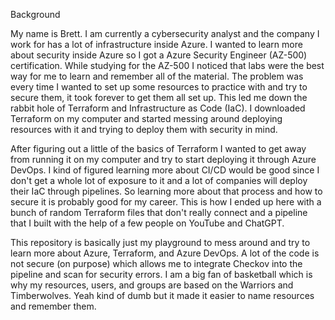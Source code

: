 Background

My name is Brett. I am currently a cybersecurity analyst and the company I work for has a lot of infrastructure inside Azure. I wanted to learn more about security inside Azure so I got a Azure Security Engineer (AZ-500) certification. While studying for the AZ-500 I noticed that labs were the best way for me to learn and remember all of the material. The problem was every time I wanted to set up some resources to practice with and try to secure them, it took forever to get them all set up. This led me down the rabbit hole of Terraform and Infrastructure as Code (IaC). I downloaded Terraform on my computer and started messing around deploying resources with it and trying to deploy them with security in mind.

After figuring out a little of the basics of Terraform I wanted to get away from running it on my computer and try to start deploying it through Azure DevOps. I kind of figured learning more about CI/CD would be good since I don't get a whole lot of exposure to it and a lot of companies will deploy their IaC through pipelines. So learning more about that process and how to secure it is probably good for my career. This is how I ended up here with a bunch of random Terraform files that don't really connect and a pipeline that I built with the help of a few people on YouTube and ChatGPT. 

This repository is basically just my playground to mess around and try to learn more about Azure, Terraform, and Azure DevOps. A lot of the code is not secure (on purpose) which allows me to integrate Checkov into the pipeline and scan for security errors. I am a big fan of basketball which is why my resources, users, and groups are based on the Warriors and Timberwolves. Yeah kind of dumb but it made it easier to name resources and remember them.

